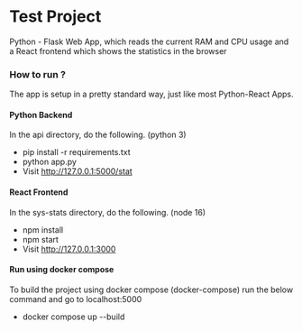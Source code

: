 # Test Project

Python - Flask Web App, which reads the current RAM and CPU usage and a React frontend which shows the statistics in the browser

### How to run ?
The app is setup in a pretty standard way, just like most Python-React Apps.
#### Python Backend
In the api directory, do the following. (python 3)
- pip install -r requirements.txt
- python app.py
- Visit http://127.0.0.1:5000/stat
#### React Frontend
In the sys-stats directory, do the following. (node 16)
- npm install
- npm start
- Visit http://127.0.0.1:3000


#### Run using docker compose
To build the project using docker compose (docker-compose) run the below command and go to localhost:5000

 - docker compose up --build